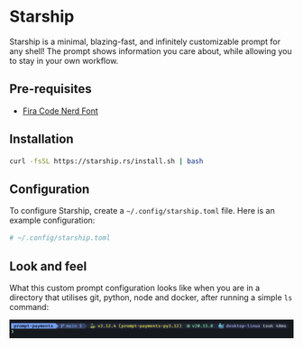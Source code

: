 # Starship

Starship is a minimal, blazing-fast, and infinitely customizable prompt for any shell! The prompt shows information you care about, while allowing you to stay in your own workflow.

## Pre-requisites

- [Fira Code Nerd Font](../fonts/FiraCodeNerdFont-Regular.ttf)

## Installation

```bash
curl -fsSL https://starship.rs/install.sh | bash
```

## Configuration

To configure Starship, create a `~/.config/starship.toml` file. Here is an example configuration:

```toml
# ~/.config/starship.toml
```

## Look and feel

What this custom prompt configuration looks like when you are in a directory that utilises git, python, node and docker, after running a simple `ls` command:

![Starship prompt](starship_prompt.png)

